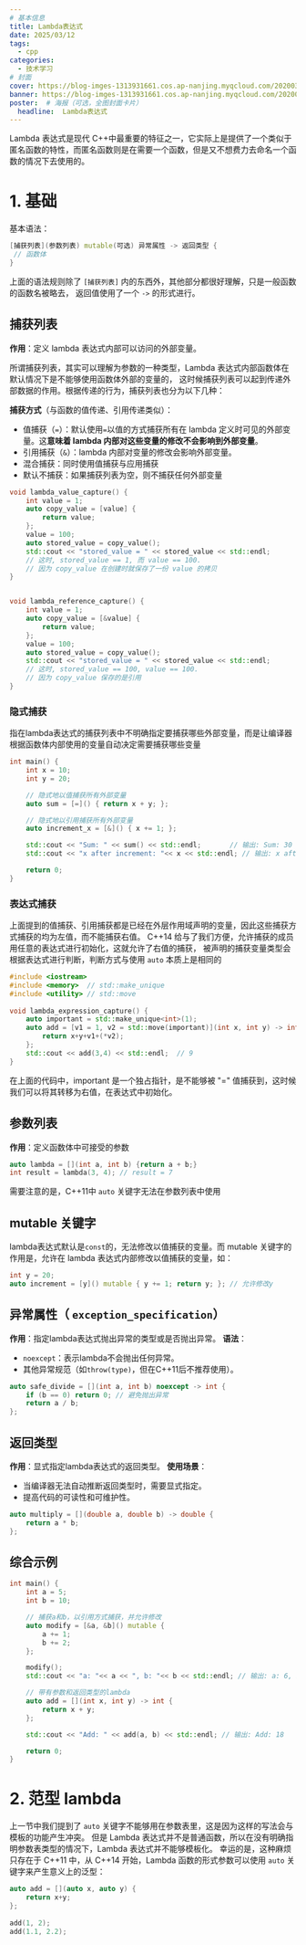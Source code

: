 ```yaml
---
# 基本信息
title: Lambda表达式
date: 2025/03/12
tags:
  - cpp
categories:
  - 技术学习
# 封面
cover: https://blog-imges-1313931661.cos.ap-nanjing.myqcloud.com/20200317211943_Ts5Y5.gif
banner: https://blog-imges-1313931661.cos.ap-nanjing.myqcloud.com/20200317211943_Ts5Y5.gif
poster:  # 海报（可选，全图封面卡片）
  headline:  Lambda表达式
---
```

Lambda 表达式是现代 C++中最重要的特征之一，它实际上是提供了一个类似于匿名函数的特性，而匿名函数则是在需要一个函数，但是又不想费力去命名一个函数的情况下去使用的。

# 1. 基础
基本语法：
```cpp
[捕获列表](参数列表) mutable(可选) 异常属性 -> 返回类型 {
 // 函数体
}
```
上面的语法规则除了 `[捕获列表]` 内的东西外，其他部分都很好理解，只是一般函数的函数名被略去， 返回值使用了一个 `->` 的形式进行。

## 捕获列表

**作用**：定义 lambda 表达式内部可以访问的外部变量。

所谓捕获列表，其实可以理解为参数的一种类型，Lambda 表达式内部函数体在默认情况下是不能够使用函数体外部的变量的， 这时候捕获列表可以起到传递外部数据的作用。根据传递的行为，捕获列表也分为以下几种：


**捕获方式**（与函数的值传递、引用传递类似）：
* 值捕获（`=`）：默认使用`=`以值的方式捕获所有在 lambda 定义时可见的外部变量。这**意味着 lambda 内部对这些变量的修改不会影响到外部变量**。
* 引用捕获（`&`）：lambda 内部对变量的修改会影响外部变量。
* 混合捕获：同时使用值捕获与应用捕获
* 默认不捕获：如果捕获列表为空，则不捕获任何外部变量
```cpp
void lambda_value_capture() {  
    int value = 1;  
    auto copy_value = [value] {  
        return value;  
    };  
    value = 100;  
    auto stored_value = copy_value();  
    std::cout << "stored_value = " << stored_value << std::endl;  
    // 这时, stored_value == 1, 而 value == 100.  
    // 因为 copy_value 在创建时就保存了一份 value 的拷贝  
}


void lambda_reference_capture() {  
    int value = 1;  
    auto copy_value = [&value] {  
        return value;  
    };  
    value = 100;  
    auto stored_value = copy_value();  
    std::cout << "stored_value = " << stored_value << std::endl;  
    // 这时, stored_value == 100, value == 100.  
    // 因为 copy_value 保存的是引用  
}

```


### 隐式捕获
指在lambda表达式的捕获列表中不明确指定要捕获哪些外部变量，而是让编译器根据函数体内部使用的变量自动决定需要捕获哪些变量

```cpp
int main() {
    int x = 10;
    int y = 20;

    // 隐式地以值捕获所有外部变量
    auto sum = [=]() { return x + y; };

    // 隐式地以引用捕获所有外部变量
    auto increment_x = [&]() { x += 1; };

    std::cout << "Sum: " << sum() << std::endl;       // 输出: Sum: 30
    std::cout << "x after increment: "<< x << std::endl; // 输出: x after increment: 11

    return 0;
}
```

### 表达式捕获

上面提到的值捕获、引用捕获都是已经在外层作用域声明的变量，因此这些捕获方式捕获的均为左值，而不能捕获右值。
C++14 给与了我们方便，允许捕获的成员用任意的表达式进行初始化，这就允许了右值的捕获， 被声明的捕获变量类型会根据表达式进行判断，判断方式与使用 `auto` 本质上是相同的

```cpp
#include <iostream>  
#include <memory>  // std::make_unique  
#include <utility> // std::move  
  
void lambda_expression_capture() {  
    auto important = std::make_unique<int>(1);  
    auto add = [v1 = 1, v2 = std::move(important)](int x, int y) -> int {  
        return x+y+v1+(*v2);  
    };  
    std::cout << add(3,4) << std::endl;  // 9
}
```

在上面的代码中，important 是一个独占指针，是不能够被 "=" 值捕获到，这时候我们可以将其转移为右值，在表达式中初始化。
## 参数列表

**作用**：定义函数体中可接受的参数

```cpp
auto lambda = [](int a, int b) {return a + b;}
int result = lambda(3, 4); // result = 7
```

需要注意的是，C++11中 `auto` 关键字无法在参数列表中使用
## mutable 关键字

lambda表达式默认是`const`的，无法修改以值捕获的变量。而 mutable 关键字的作用是，允许在 lambda 表达式内部修改以值捕获的变量，如：
```cpp
int y = 20;
auto increment = [y]() mutable { y += 1; return y; }; // 允许修改y
```

## 异常属性（ `exception_specification`）

**作用**：指定lambda表达式抛出异常的类型或是否抛出异常。
**语法**：
- `noexcept`：表示lambda不会抛出任何异常。
- 其他异常规范（如`throw(type)`，但在C++11后不推荐使用）。
```cpp
auto safe_divide = [](int a, int b) noexcept -> int {
    if (b == 0) return 0; // 避免抛出异常
    return a / b;
};
```

## 返回类型

**作用**：显式指定lambda表达式的返回类型。
**使用场景**：
- 当编译器无法自动推断返回类型时，需要显式指定。
- 提高代码的可读性和可维护性。


```cpp
auto multiply = [](double a, double b) -> double {
    return a * b;
};
```

## 综合示例

```cpp
int main() {
    int a = 5;
    int b = 10;

    // 捕获a和b，以引用方式捕获，并允许修改
    auto modify = [&a, &b]() mutable {
        a += 1;
        b += 2;
    };

    modify();
    std::cout << "a: "<< a << ", b: "<< b << std::endl; // 输出: a: 6, b: 12

    // 带有参数和返回类型的lambda
    auto add = [](int x, int y) -> int {
        return x + y;
    };

    std::cout << "Add: " << add(a, b) << std::endl; // 输出: Add: 18

    return 0;
}
```

# 2. 范型 lambda

上一节中我们提到了 `auto` 关键字不能够用在参数表里，这是因为这样的写法会与模板的功能产生冲突。 但是 Lambda 表达式并不是普通函数，所以在没有明确指明参数表类型的情况下，Lambda 表达式并不能够模板化。 幸运的是，这种麻烦只存在于 C++11 中，从 C++14 开始，Lambda 函数的形式参数可以使用 `auto` 关键字来产生意义上的泛型：

```cpp
auto add = [](auto x, auto y) {  
    return x+y;  
};  
  
add(1, 2);  
add(1.1, 2.2);
```


